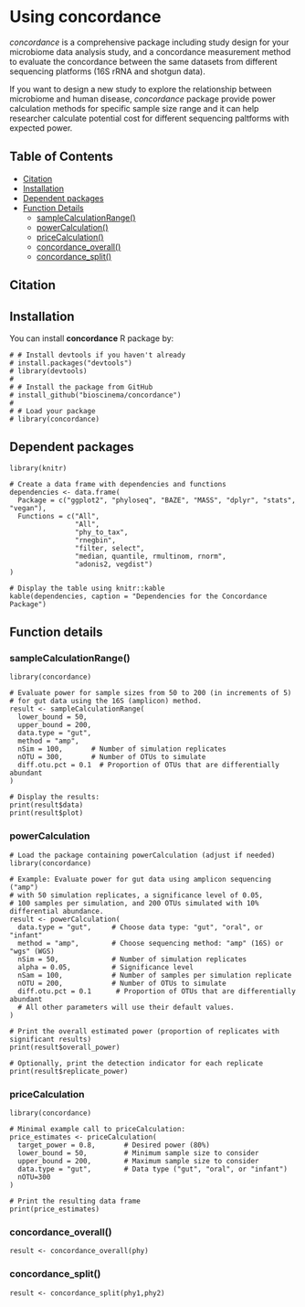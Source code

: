 # Using concordance

*concordance* is a comprehensive package including study design for your microbiome data analysis study, and a concordance measurement method to evaluate the concordance between the same datasets from different sequencing platforms (16S rRNA and shotgun data).

If you want to design a new study to explore the relationship between microbiome and human disease, *concordance* package provide power calculation methods for specific sample size range and it can help researcher calculate potential cost for different sequencing paltforms with expected power.

## Table of Contents

-   [Citation](#citation)
-   [Installation](#installation)
-   [Dependent packages](#dependencies)
-   [Function Details](#function-details)
    -   [sampleCalculationRange()](#sample-calculation)
    -   [powerCalculation()](#power-calculation)
    -   [priceCalculation()](#price-calculation)
    -   [concordance_overall()](#concordance-overall)
    -   [concordance_split()](#concordance_split)

## Citation

## Installation

You can install **concordance** R package by:

```{r}
# # Install devtools if you haven't already
# install.packages("devtools")
# library(devtools)
# 
# # Install the package from GitHub
# install_github("bioscinema/concordance")
# 
# # Load your package
# library(concordance)
```

## Dependent packages

```{r}
library(knitr)

# Create a data frame with dependencies and functions
dependencies <- data.frame(
  Package = c("ggplot2", "phyloseq", "BAZE", "MASS", "dplyr", "stats", "vegan"),
  Functions = c("All",
                "All",
                "phy_to_tax",
                "rnegbin",
                "filter, select",
                "median, quantile, rmultinom, rnorm",
                "adonis2, vegdist")
)

# Display the table using knitr::kable
kable(dependencies, caption = "Dependencies for the Concordance Package")

```

## Function details

### sampleCalculationRange()

```{r sampleCalculationRange sample,echo=TRUE, eval=FALSE}
library(concordance)

# Evaluate power for sample sizes from 50 to 200 (in increments of 5)
# for gut data using the 16S (amplicon) method.
result <- sampleCalculationRange(
  lower_bound = 50,
  upper_bound = 200,
  data.type = "gut",
  method = "amp",
  nSim = 100,       # Number of simulation replicates
  nOTU = 300,       # Number of OTUs to simulate
  diff.otu.pct = 0.1  # Proportion of OTUs that are differentially abundant
)

# Display the results:
print(result$data)
print(result$plot)

```

### powerCalculation

```{r}
# Load the package containing powerCalculation (adjust if needed)
library(concordance)

# Example: Evaluate power for gut data using amplicon sequencing ("amp")
# with 50 simulation replicates, a significance level of 0.05,
# 100 samples per simulation, and 200 OTUs simulated with 10% differential abundance.
result <- powerCalculation(
  data.type = "gut",     # Choose data type: "gut", "oral", or "infant"
  method = "amp",        # Choose sequencing method: "amp" (16S) or "wgs" (WGS)
  nSim = 50,             # Number of simulation replicates
  alpha = 0.05,          # Significance level
  nSam = 100,            # Number of samples per simulation replicate
  nOTU = 200,            # Number of OTUs to simulate
  diff.otu.pct = 0.1      # Proportion of OTUs that are differentially abundant
  # All other parameters will use their default values.
)

# Print the overall estimated power (proportion of replicates with significant results)
print(result$overall_power)

# Optionally, print the detection indicator for each replicate
print(result$replicate_power)
```

### priceCalculation

```{r}
library(concordance)

# Minimal example call to priceCalculation:
price_estimates <- priceCalculation(
  target_power = 0.8,       # Desired power (80%)
  lower_bound = 50,         # Minimum sample size to consider
  upper_bound = 200,        # Maximum sample size to consider
  data.type = "gut",        # Data type ("gut", "oral", or "infant")
  nOTU=300
)

# Print the resulting data frame
print(price_estimates)

```


### concordance_overall()
```{r}
result <- concordance_overall(phy)
```

### concordance_split()
```{r}
result <- concordance_split(phy1,phy2)
```

